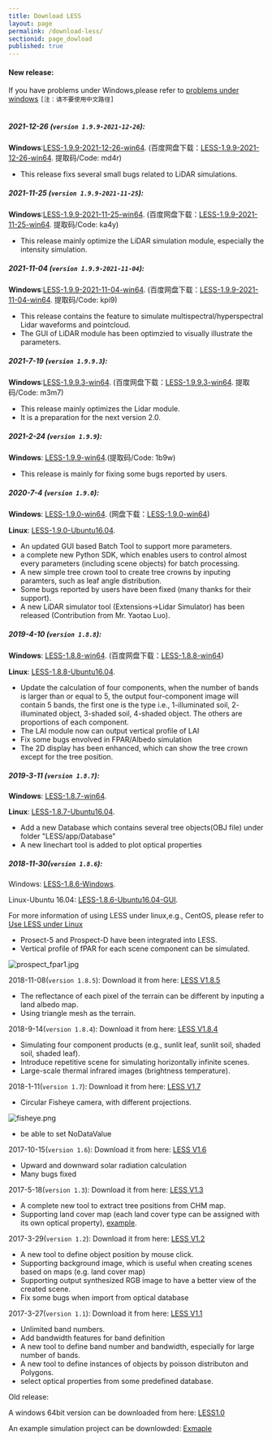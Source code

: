 ```yaml
---
title: Download LESS
layout: page
permalink: /download-less/
sectionid: page_dowload
published: true
---
```



#### New release:

If you have problems under Windows,please refer to [problems under windows](http://lessrt.org/docs/installation/)
`[注：请不要使用中文路径]`
<br>
<br>
##### 2021-12-26 (`version 1.9.9-2021-12-26`):
**Windows**:<a href="" onClick="ga('send', 'event', 'LESSDownload','V1.9.9-2021-11-25','Win64');">LESS-1.9.9-2021-12-26-win64</a>. (百度网盘下载：<a href="https://pan.baidu.com/s/19lhkMRp2fKSWYDpgIauxdw" onClick="ga('send', 'event', 'LESSDownload','V1.9.9-2021-11-25','Win64');">LESS-1.9.9-2021-12-26-win64</a>. 提取码/Code: md4r)

* This release fixs several small bugs related to LiDAR simulations.

##### 2021-11-25 (`version 1.9.9-2021-11-25`):
**Windows**:<a href="https://drive.google.com/file/d/18sgtm6jA1h7AEFnZxuGo1E5zcT3nICsw/view?usp=sharing" onClick="ga('send', 'event', 'LESSDownload','V1.9.9-2021-11-25','Win64');">LESS-1.9.9-2021-11-25-win64</a>. (百度网盘下载：<a href="https://pan.baidu.com/s/1MTv2BCGgDNlWzlBUhq_SFA" onClick="ga('send', 'event', 'LESSDownload','V1.9.9-2021-11-25','Win64');">LESS-1.9.9-2021-11-25-win64</a>. 提取码/Code: ka4y)

* This release mainly optimize the LiDAR simulation module, especially the intensity simulation.


##### 2021-11-04 (`version 1.9.9-2021-11-04`):
**Windows**:<a href="https://drive.google.com/file/d/1haKP1wJxvjWoTprFN5_aQb8BL9e31gpS/view?usp=sharing" onClick="ga('send', 'event', 'LESSDownload','V1.9.9-2021-11-04','Win64');">LESS-1.9.9-2021-11-04-win64</a>. (百度网盘下载：<a href="https://pan.baidu.com/s/1goWIvzZ3AuuYnZ5KLaL-YA" onClick="ga('send', 'event', 'LESSDownload','V1.9.9-2021-11-04','Win64');">LESS-1.9.9-2021-11-04-win64</a>. 提取码/Code: kpi9)

* This release contains the feature to simulate multispectral/hyperspectral Lidar waveforms and pointcloud.
* The GUI of LiDAR module has been optimzied to visually illustrate the parameters.

##### 2021-7-19 (`version 1.9.9.3`):
**Windows**:<a href="https://drive.google.com/file/d/1Z98bgQAj-_52hwlO7Vze7U9nDTwrTSXv/view?usp=sharing" onClick="ga('send', 'event', 'LESSDownload','V1.9.9.3','Win64');">LESS-1.9.9.3-win64</a>. (百度网盘下载：<a href="https://pan.baidu.com/s/1jiapCQb1_dtHa2-tS09vvg" onClick="ga('send', 'event', 'LESSDownload','V1.9.0','Win64');">LESS-1.9.9.3-win64</a>. 提取码/Code: m3m7)

* This release mainly optimizes the Lidar module.
* It is a preparation for the next version 2.0.

##### 2021-2-24 (`version 1.9.9`):
**Windows**: <a href="https://pan.baidu.com/s/1mWF7x5pinoRM6yzwVbGLAw" onClick="ga('send', 'event', 'LESSDownload','V1.9.0','Win64');">LESS-1.9.9-win64</a>.(提取码/Code: 1b9w)

* This release is mainly for fixing some bugs reported by users.

##### 2020-7-4 (`version 1.9.0`):
**Windows**: <a href="https://github.com/jianboqi/lessrt/releases/download/LESS-1.9.0/LESS-1.9.0-win64.exe" onClick="ga('send', 'event', 'LESSDownload','V1.9.0','Win64');">LESS-1.9.0-win64</a>. (网盘下载：<a target="_blank" href="https://jimbohome.synology.me:5001/d/f/562776447041709851" onClick="ga('send', 'event', 'LESSDownload','V1.9.0','Win64');">LESS-1.9.0-win64</a>)

**Linux**: <a href="https://github.com/jianboqi/lessrt/releases/download/LESS-1.9.0/LESS-1.9.0-Ubuntu16.04.zip" onClick="ga('send', 'event', 'LESSDownload','V1.9.0','Ubuntu16.04');">LESS-1.9.0-Ubuntu16.04</a>. 

* An updated GUI based Batch Tool to support more parameters.
* a complete new Python SDK, which enables users to control almost every parameters (including scene objects) for batch processing.
* A new simple tree crown tool to create tree crowns by inputing paramters, such as leaf angle distribution.
* Some bugs reported by users have been fixed (many thanks for their support).
* A new LiDAR simulator tool (Extensions->Lidar Simulator) has been released (Contribution from Mr. Yaotao Luo).

##### 2019-4-10 (`version 1.8.8`):
**Windows**: <a href="https://github.com/jianboqi/lessrt/releases/download/LESS-1.8.8/LESS-1.8.8-win64.exe" onClick="ga('send', 'event', 'LESSDownload','V1.8.8','Win64');">LESS-1.8.8-win64</a>. (百度网盘下载：<a target="_blank" href="https://pan.baidu.com/s/15i7BpX9p1WfsPMGxzxwLBg" onClick="ga('send', 'event', 'LESSDownload','V1.8.8','Win64');">LESS-1.8.8-win64</a>)

**Linux**: <a href="https://github.com/jianboqi/lessrt/releases/download/LESS-1.8.8/LESS-1.8.8-Ubuntu16.04.zip" onClick="ga('send', 'event', 'LESSDownload','V1.8.8','Ubuntu16.04');">LESS-1.8.8-Ubuntu16.04</a>. 

* Update the calculation of four components, when the number of bands is larger than or equal to 5, the output four-component image will contain 5 bands, the first one is the type i.e., 1-illuminated soil, 2- illuminated object, 3-shaded soil, 4-shaded object. The others are proportions of each component.
* The LAI module now can output vertical profile of LAI
* Fix some bugs envolved in FPAR/Albedo simulation
* The 2D display has been enhanced, which can show the tree crown except for the tree position.

##### 2019-3-11 (`version 1.8.7`):
**Windows**: <a href="https://github.com/jianboqi/lessrt/releases/download/LESS-1.8.7/LESS-1.8.7-win64.exe" onClick="ga('send', 'event', { eventCategory: 'LESSDownloadv1.8', eventAction: 'directdownload', eventLabel: 'LESSWin64bitv1.8.7'});">LESS-1.8.7-win64</a>. 

**Linux**: <a href="https://github.com/jianboqi/lessrt/releases/download/LESS-1.8.7/LESS-1.8.7-Ubuntu16.04.zip" onClick="ga('send', 'event', { eventCategory: 'LESSDownloadv1.8', eventAction: 'directdownload', eventLabel: 'LESSWin64bitv1.8.7'});">LESS-1.8.7-Ubuntu16.04</a>. 

* Add a new Database which contains several tree objects(OBJ file) under folder "LESS/app/Database"
* A new linechart tool is added to plot optical properties


##### 2018-11-30(`version 1.8.6`):

Windows: <a href="https://github.com/jianboqi/lessrt/releases/download/LESS1.8.6/LESS-1.8.6.exe" onClick="ga('send', 'event', { eventCategory: 'LESSDownloadv1.8', eventAction: 'directdownload', eventLabel: 'LESSWin64bitv1.8.6'});">LESS-1.8.6-Windows</a>. 

Linux-Ubuntu 16.04: <a href="https://github.com/jianboqi/lessrt/releases/download/LESS1.8.6/LESS-1.8.6-ubuntu16.04-GUI.zip" onClick="ga('send', 'event', { eventCategory: 'LESSDownloadv1.8', eventAction: 'directdownload', eventLabel: 'LESSLin64bitv1.8.6'});">LESS-1.8.6-Ubuntu16.04-GUI</a>. 

For more information of using LESS under linux,e.g., CentOS, please refer to [Use LESS under Linux](http://lessrt.org/docs/installation/)

* Prosect-5 and Prospect-D have been integrated into LESS.
* Vertical profile of fPAR for each scene component can be simulated.

![prospect_fpar1.jpg]({{site.baseurl}}/img/content/prospect_fpar1.jpg)

2018-11-08(`version 1.8.5`): Download it from here: <a href="https://github.com/jianboqi/lessrt/releases/download/LESS1.8.5/LESS-1.8.5.exe" onClick="ga('send', 'event', { eventCategory: 'LESSDownloadv1.8', eventAction: 'directdownload', eventLabel: 'LESSWin64bitv1.8.5'});">LESS V1.8.5</a>

* The reflectance of each pixel of the terrain can be different by inputing a land albedo map.
* Using triangle mesh as the terrain.

2018-9-14(`version 1.8.4`): Download it from here: <a href="https://github.com/jianboqi/lessrt/releases/download/1.8.4/LESS-1.8.4.exe" onClick="ga('send', 'event', { eventCategory: 'LESSDownloadv1.7', eventAction: 'directdownload', eventLabel: 'LESSWin64bitv1.8.4'});">LESS V1.8.4</a>

* Simulating four component products (e.g., sunlit leaf, sunlit soil, shaded soil, shaded leaf).
* Introduce repetitive scene for simulating horizontally infinite scenes.
* Large-scale thermal infrared images (brightness temperature). 

2018-1-11(`version 1.7`): Download it from here: <a href="https://mega.nz/#!y54UhZYR!KtuD8s4LD-u0ipar3Y_I79T7NegOJwwudMPV7xDUQY0" onClick="ga('send', 'event', { eventCategory: 'LESSDownloadv1.7', eventAction: 'directdownload', eventLabel: 'LESSWin64bitv1.7'});">LESS V1.7</a>

* Circular Fisheye camera, with different projections.

![fisheye.png]({{site.baseurl}}/img/content/fisheye.png)
* be able to set NoDataValue

2017-10-15(`version 1.6`): Download it from here: <a href="https://mega.nz/#!O4RzHQrS!XemIk_kCFUj5XwEb2URvjRQiSXpeB9qH_D4P-pLfgpQ" onClick="ga('send', 'event', { eventCategory: 'LESSDownloadv1.6', eventAction: 'directdownload', eventLabel: 'LESSWin64bitv1.3'});">LESS V1.6</a>

* Upward and downward solar radiation calculation
* Many bugs fixed

2017-5-18(`version 1.3`): Download it from here: <a href="/projects/less/lessRelease/LESS-1.3.exe.zip" onClick="ga('send', 'event', { eventCategory: 'LESSDownloadv1.3', eventAction: 'directdownload', eventLabel: 'LESSWin64bitv1.3'});">LESS V1.3</a>

* A complete new tool to extract tree positions from CHM map.
* Supporting land cover map (each land cover type can be assigned with its own optical property), <a href="http://7xawu0.com1.z0.glb.clouddn.com/landcover.png">example</a>.


2017-3-29(`version 1.2`): Download it from here: <a href="/projects/less/lessRelease/LESS-1.2.exe.zip" onClick="ga('send', 'event', { eventCategory: 'LESSDownloadv1.2', eventAction: 'directdownload', eventLabel: 'LESSWin64bitv1.1'});">LESS V1.2</a>

* A new tool to define object position by mouse click.
* Supporting background image, which is useful when creating scenes based on maps (e.g. land cover map)
* Supporting output synthesized RGB image to have a better view of the created scene. 
* Fix some bugs when import from optical database


2017-3-27(`version 1.1`): Download it from here: <a href="/projects/less/lessRelease/LESS-1.1.exe.zip" onClick="ga('send', 'event', { eventCategory: 'LESSDownloadv1.1', eventAction: 'directdownload', eventLabel: 'LESSWin64bitv1.1'});">LESS V1.1</a>

* Unlimited band numbers.
* Add bandwidth features for band definition
* A new tool to define band number and bandwidth, especially for large number of bands.
* A new tool to define instances of objects by poisson distributon and Polygons.
* select optical properties from some predefined database.


Old release:

A windows 64bit version can be downloaded from here:
<a href="/projects/less/lessRelease/LESS-1.0.exe.zip" onClick="ga('send', 'event', { eventCategory: 'LESSDownloadv1.0', eventAction: 'directdownload', eventLabel: 'LESSWin64bitv1.0'});">LESS1.0</a>

An example simulation project can be downlowded:
<a href="/projects/less/lessRelease/Example.zip" onClick="ga('send', 'event', { eventCategory: 'LESSDownloadexample', eventAction: 'directdownload', eventLabel: 'LESSWin64bit'});">Exmaple</a>
